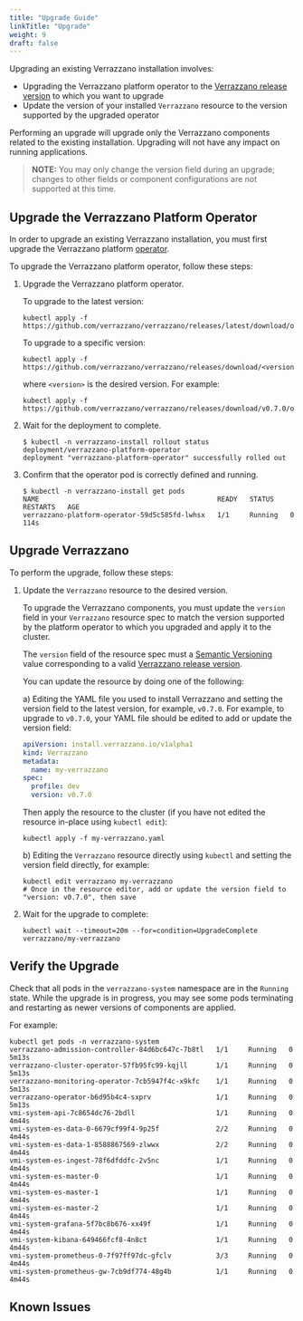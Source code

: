 ```yaml
---
title: "Upgrade Guide"
linkTitle: "Upgrade"
weight: 9
draft: false
---
```


Upgrading an existing Verrazzano installation involves:

* Upgrading the Verrazzano platform operator to the [Verrazzano release version](https://github.com/verrazzano/verrazzano/releases/) to which you want to upgrade
* Update the version of your installed `Verrazzano` resource to the version supported by the upgraded operator 

Performing an upgrade will upgrade only the Verrazzano components related to the existing installation.  Upgrading will 
not have any impact on running applications.

> **NOTE:** You may only change the version field during an upgrade; changes to other fields or component configurations are not supported at this time.

## Upgrade the Verrazzano Platform Operator

In order to upgrade an existing Verrazzano installation, you must first upgrade the Verrazzano platform [operator](https://kubernetes.io/docs/concepts/extend-kubernetes/operator/).

To upgrade the Verrazzano platform operator, follow these steps:

1. Upgrade the Verrazzano platform operator.
   
    To upgrade to the latest version:

    ```shell
    kubectl apply -f https://github.com/verrazzano/verrazzano/releases/latest/download/operator.yaml
    ```
   
   To upgrade to a specific version:

    ```shell
    kubectl apply -f https://github.com/verrazzano/verrazzano/releases/download/<version>/operator.yaml
    ```
    
    where `<version>` is the desired version.  For example:

    ```shell
    kubectl apply -f https://github.com/verrazzano/verrazzano/releases/download/v0.7.0/operator.yaml
    ```


1. Wait for the deployment to complete.

    ```shell
    $ kubectl -n verrazzano-install rollout status deployment/verrazzano-platform-operator
    deployment "verrazzano-platform-operator" successfully rolled out
    ```

1. Confirm that the operator pod is correctly defined and running.

    ```shell
    $ kubectl -n verrazzano-install get pods
    NAME                                            READY   STATUS    RESTARTS   AGE
    verrazzano-platform-operator-59d5c585fd-lwhsx   1/1     Running   0          114s
    ```

## Upgrade Verrazzano

To perform the upgrade, follow these steps:

1. Update the `Verrazzano` resource to the desired version.

      To upgrade the Verrazzano components, you must update the `version` field in your `Verrazzano` resource spec to
      match the version supported by the platform operator to which you upgraded and apply it to the cluster.
      
      The `version` field of the resource spec must a [Semantic Versioning](https://semver.org/) value
      corresponding to a valid [Verrazzano release version](https://github.com/verrazzano/verrazzano/releases/).

      You can update the resource by doing one of the following:
      
      a) Editing the YAML file you used to install Verrazzano and setting the version field to the latest version, for example, `v0.7.0`.
         For example, to upgrade to `v0.7.0`, your YAML file should be edited to add or update the version field:
         
      ```yaml
      apiVersion: install.verrazzano.io/v1alpha1
      kind: Verrazzano
      metadata:
        name: my-verrazzano
      spec:
        profile: dev
        version: v0.7.0
      ```
   
      Then apply the resource to the cluster (if you have not edited the resource in-place using `kubectl edit`):

      ```shell
      kubectl apply -f my-verrazzano.yaml
      ```

      b) Editing the `Verrazzano` resource directly using `kubectl` and setting the version field directly, for example:
   
      ```shell
      kubectl edit verrazzano my-verrazzano
      # Once in the resource editor, add or update the version field to "version: v0.7.0", then save
      ```
   
1. Wait for the upgrade to complete:

   ```shell
   kubectl wait --timeout=20m --for=condition=UpgradeComplete verrazzano/my-verrazzano
   ```

## Verify the Upgrade

Check that all pods in the `verrazzano-system` namespace are in the `Running` state.  While the upgrade is in progress, 
you may see some pods terminating and restarting as newer versions of components are applied.

For example:

```
kubectl get pods -n verrazzano-system
verrazzano-admission-controller-84d6bc647c-7b8tl   1/1     Running   0          5m13s
verrazzano-cluster-operator-57fb95fc99-kqjll       1/1     Running   0          5m13s
verrazzano-monitoring-operator-7cb5947f4c-x9kfc    1/1     Running   0          5m13s
verrazzano-operator-b6d95b4c4-sxprv                1/1     Running   0          5m13s
vmi-system-api-7c8654dc76-2bdll                    1/1     Running   0          4m44s
vmi-system-es-data-0-6679cf99f4-9p25f              2/2     Running   0          4m44s
vmi-system-es-data-1-8588867569-zlwwx              2/2     Running   0          4m44s
vmi-system-es-ingest-78f6dfddfc-2v5nc              1/1     Running   0          4m44s
vmi-system-es-master-0                             1/1     Running   0          4m44s
vmi-system-es-master-1                             1/1     Running   0          4m44s
vmi-system-es-master-2                             1/1     Running   0          4m44s
vmi-system-grafana-5f7bc8b676-xx49f                1/1     Running   0          4m44s
vmi-system-kibana-649466fcf8-4n8ct                 1/1     Running   0          4m44s
vmi-system-prometheus-0-7f97ff97dc-gfclv           3/3     Running   0          4m44s
vmi-system-prometheus-gw-7cb9df774-48g4b           1/1     Running   0          4m44s
```


## Known Issues
